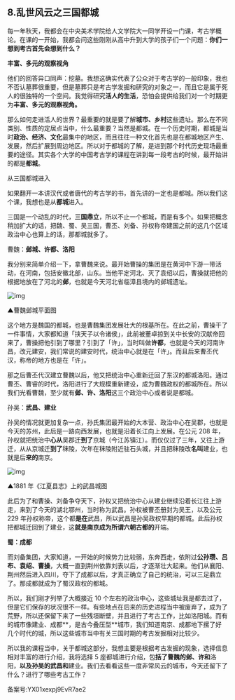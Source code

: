 ## 8.乱世风云之三国都城
每一年秋天，我都会在中央美术学院给人文学院大一同学开设一门课，考古学概论。在课的一开始，我都会问这些刚刚从高中升到大学的孩子们一个问题：**你们一想到考古首先会想到什么？**


**丰富、多元的观察视角**


他们的回答异口同声：挖墓。我想这确实代表了公众对于考古学的一般印象，我也不否认墓葬很重要，但是墓葬只是考古学发掘和研究的对象之一，而且它是属于死人的很独特的一个空间。我觉得研究**活人的生活**，恐怕会提供给我们对一个时期更为**丰富、多元的观察视角。**


那么如何走进活人的世界？最重要的就是要了解**城市、乡村**这些遗址。那么在不同类别、性质的定居点当中，什么最重要？当然是都城。在一个历史时期，都城是当时**政治、经济、文化**最集中的地区，而且往往一种文化首先也是在都城地区产生、发展，然后扩展到周边地区。所以对于都城的了解，是进到那个时代历史现场最重要的途径。其实各个大学的中国考古学的课程在讲到每一段考古的时候，最开始讲的都是**都城**。


从三国都城进入


如果翻开一本讲汉代或者唐代的考古学的书，首先讲的一定也是都城。所以我们这个课，我想也是从**都城**进入。


三国是一个动乱的时代，**三国鼎立**，所以不止一个都城，而是有多个。如果把概念稍加扩大的话，把魏、蜀、吴三国，曹丕、刘备、孙权称帝建国之前的这几个区域政治中心也算上的话，那都城就多了。


曹魏：**邺城、许都、洛阳**


我分别来简单介绍一下，拿曹魏来说。最开始曹操的集团是在黄河中下游一带活动，在河南，包括安徽北部，山东。当他平定河北、灭了袁绍以后，曹操就把他的根据地放在了河北的**邺**，也就是今天河北省临漳县境内的邺城遗址。 


![img](https://pic3.zhimg.com/v2-318a17a6b5da39b6a831fdde648db330.webp)

▲曹魏邺城平面图


这个地方是魏国的都城，也是曹魏集团发展壮大的根基所在。在此之前，曹操干了一件事情，大家都知道「挟天子以令诸侯」，此前被董卓掠到关中长安的汉献帝回来了，曹操把他引到了哪里？引到了「许」，当时叫做**许都**，也就是今天的河南许昌，改元建安，我们常说的建安时代，统治中心就是在「许」。而且后来曹丕代汉，称帝的地方也是在「许」。


那之后曹丕代汉建立曹魏以后，他又把统治中心重新迁回了东汉的都城洛阳。通过曹丕、曹睿的时代，洛阳进行了大规模重新建设，成为曹魏政权的都城所在。所以我们光看曹魏，至少就有**邺、许、洛阳**这三个政治中心或者说是都城。


孙吴：**武昌、建业**


孙吴的情况就更加复杂一点，孙氏集团最开始的大本营、政治中心在吴郡，也就是今天的苏州，此后是一路向西发展，也就是沿着长江向上发展。在公元 208 年，孙权就把统治中**心从**吴郡迁**到了**京城（今江苏镇江）。而仅仅过了三年，又往上游迁，从从京城迁**到了**秣陵，次年在秣陵附近驻石头城，并且把秣陵改**名叫**建业，也就是后**来的**南京。 


![img](https://pic3.zhimg.com/v2-912f82f3562c8c0c31d5b9b7324215e0.webp)

▲1881 年《江夏县志》上的武昌城图


此后为了和曹操、刘备争夺天下，孙权又把统治中心从建业继续沿着长江往上游走，来到了今天的湖北鄂州，当时称为武昌。孙权被曹丕册封为吴王，以及公元 229 年孙权称帝，这个都**是在**武昌，所以武昌是孙吴政权早期的都城。此后孙权把都城迁回到了建业，这**就是南京成为所谓六朝古都的**开端。


**蜀：成都**


而刘备集团，大家知道，一开始的时候势力比较弱，东奔西走，依附过**公孙瓒、吕布、袁绍、曹操**，大概一直到荆州依靠刘表以后，才逐渐壮大起来。他们从襄阳、荆州然后进入四川，夺下了成都以后，才真正确立了自己的统治，可以三足鼎立了。那成都就成为了蜀汉政权的都城。


所以，我们刚才列举了大概接近 10 个左右的政治中心，这些城址我是都去过了，但是它们保存的状况很不一样。有些地点在后来的历史进程当中被废弃了，成为了荒野，所以还保留下来了一些残垣断壁，并且进行了考古工作，比如洛阳城。而有的城市像建业、成都**，是古今叠压型**城市，我们知道南京、成都地下摞了好几个时代的城，所以这些城市当中有关三国时期的考古发掘相对比较少。 


所以我的课程当中，关于都城这部分，我想主要是根据考古发掘的现象，选择信息相对丰富的进行介绍，我将选择 5 座都城进行介绍，包**括了曹魏的邺、许和**洛阳，**以及孙吴的武昌和**建业。我们去看看这些一度非常风云的城市，今天还留下了什么？进行了哪些考古工作？ 


备案号:YX01xexpj9EvR7ae2


